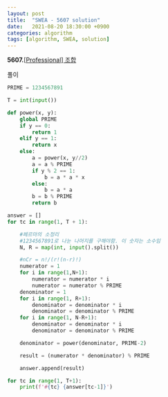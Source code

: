 ```yaml
---
layout: post
title:  "SWEA - 5607 solution"
date:   2021-08-20 18:30:00 +0900
categories: algorithm
tags: [algorithm, SWEA, solution]
---
```

**5607.**[[Professional\] 조합](https://swexpertacademy.com/main/code/problem/problemDetail.do?contestProbId=AWXGKdbqczEDFAUo&categoryId=AWXGKdbqczEDFAUo&categoryType=CODE&problemTitle=5607&orderBy=FIRST_REG_DATETIME&selectCodeLang=ALL&select-1=&pageSize=10&pageIndex=1)

풀이

```python
PRIME = 1234567891

T = int(input())

def power(x, y):
    global PRIME
    if y == 0:
        return 1
    elif y == 1:
        return x
    else:
        a = power(x, y//2)
        a = a % PRIME
        if y % 2 == 1:
            b = a * a * x
        else:
            b = a * a
        b = b % PRIME
        return b

answer = []
for tc in range(1, T + 1):

    #페르마의 소정리
    #1234567891로 나눈 나머지를 구해야함. 이 숫자는 소수임
    N, R = map(int, input().split())

    #nCr = n!/(r!(n-r)!)
    numerator = 1
    for i in range(1,N+1):
        numerator = numerator * i
        numerator = numerator % PRIME
    denominator = 1
    for i in range(1, R+1):
        denominator = denominator * i
        denominator = denominator % PRIME
    for i in range(1, N-R+1):
        denominator = denominator * i
        denominator = denominator % PRIME

    denominator = power(denominator, PRIME-2)

    result = (numerator * denominator) % PRIME

    answer.append(result)

for tc in range(1, T+1):
    print(f'#{tc} {answer[tc-1]}')
```

